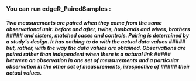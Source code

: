 ### You can run edgeR_PairedSamples :
##### Two measurements are paired when they come from the same observational unit: before and after, twins, husbands and wives, brothers ##### and sisters, matched cases and controls. Pairing is determined by a study's design. It has nothing to do with the actual data values ##### but, rather, with the way the data values are obtained. Observations are paired rather than independent when there is a natural link ##### between an observation in one set of measurements and a particular observation in the other set of measurements, irrespective of ##### their actual values.
